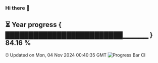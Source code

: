 ### Hi there 👋
⏳ Year progress { █████████████████████████▁▁▁▁▁ } 84.16 %
---
⏰ Updated on Mon, 04 Nov 2024 00:40:35 GMT
![Progress Bar CI](https://github.com/Moyi321/Moyi321/workflows/Progress%20Bar%20CI/badge.svg)
